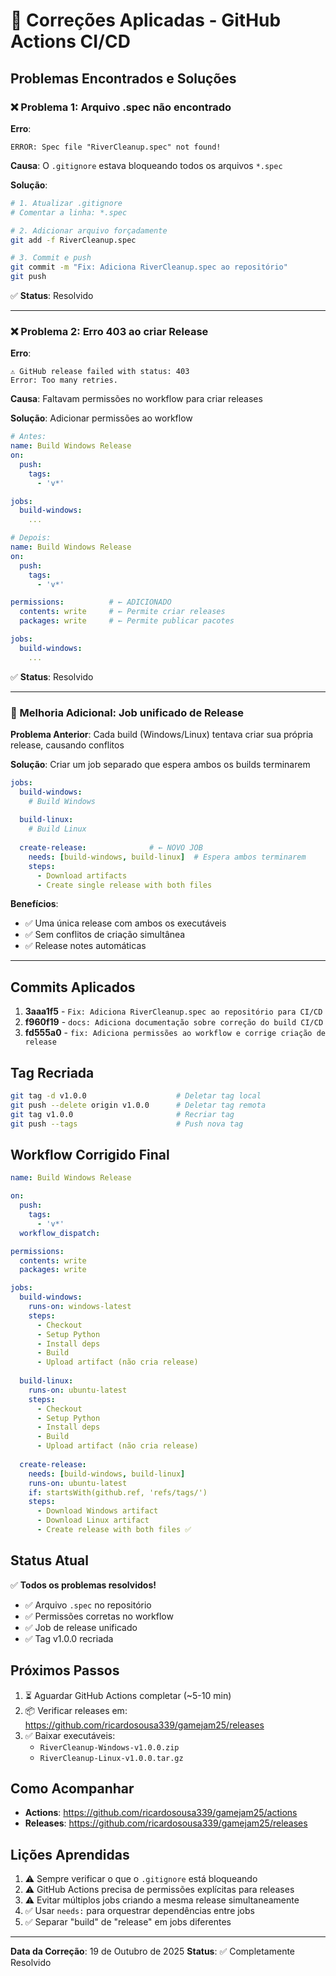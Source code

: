 # 🔧 Correções Aplicadas - GitHub Actions CI/CD

## Problemas Encontrados e Soluções

### ❌ Problema 1: Arquivo .spec não encontrado

**Erro**:
```
ERROR: Spec file "RiverCleanup.spec" not found!
```

**Causa**: O `.gitignore` estava bloqueando todos os arquivos `*.spec`

**Solução**:
```bash
# 1. Atualizar .gitignore
# Comentar a linha: *.spec

# 2. Adicionar arquivo forçadamente
git add -f RiverCleanup.spec

# 3. Commit e push
git commit -m "Fix: Adiciona RiverCleanup.spec ao repositório"
git push
```

✅ **Status**: Resolvido

---

### ❌ Problema 2: Erro 403 ao criar Release

**Erro**:
```
⚠️ GitHub release failed with status: 403
Error: Too many retries.
```

**Causa**: Faltavam permissões no workflow para criar releases

**Solução**: Adicionar permissões ao workflow

```yaml
# Antes:
name: Build Windows Release
on:
  push:
    tags:
      - 'v*'

jobs:
  build-windows:
    ...

# Depois:
name: Build Windows Release
on:
  push:
    tags:
      - 'v*'

permissions:          # ← ADICIONADO
  contents: write     # ← Permite criar releases
  packages: write     # ← Permite publicar pacotes

jobs:
  build-windows:
    ...
```

✅ **Status**: Resolvido

---

### 🔄 Melhoria Adicional: Job unificado de Release

**Problema Anterior**: Cada build (Windows/Linux) tentava criar sua própria release, causando conflitos

**Solução**: Criar um job separado que espera ambos os builds terminarem

```yaml
jobs:
  build-windows:
    # Build Windows
    
  build-linux:
    # Build Linux
    
  create-release:              # ← NOVO JOB
    needs: [build-windows, build-linux]  # Espera ambos terminarem
    steps:
      - Download artifacts
      - Create single release with both files
```

**Benefícios**:
- ✅ Uma única release com ambos os executáveis
- ✅ Sem conflitos de criação simultânea
- ✅ Release notes automáticas

---

## Commits Aplicados

1. **3aaa1f5** - `Fix: Adiciona RiverCleanup.spec ao repositório para CI/CD`
2. **f960f19** - `docs: Adiciona documentação sobre correção do build CI/CD`
3. **fd555a0** - `fix: Adiciona permissões ao workflow e corrige criação de release`

## Tag Recriada

```bash
git tag -d v1.0.0                    # Deletar tag local
git push --delete origin v1.0.0      # Deletar tag remota
git tag v1.0.0                       # Recriar tag
git push --tags                      # Push nova tag
```

## Workflow Corrigido Final

```yaml
name: Build Windows Release

on:
  push:
    tags:
      - 'v*'
  workflow_dispatch:

permissions:
  contents: write
  packages: write

jobs:
  build-windows:
    runs-on: windows-latest
    steps:
      - Checkout
      - Setup Python
      - Install deps
      - Build
      - Upload artifact (não cria release)
  
  build-linux:
    runs-on: ubuntu-latest
    steps:
      - Checkout
      - Setup Python
      - Install deps
      - Build
      - Upload artifact (não cria release)
  
  create-release:
    needs: [build-windows, build-linux]
    runs-on: ubuntu-latest
    if: startsWith(github.ref, 'refs/tags/')
    steps:
      - Download Windows artifact
      - Download Linux artifact
      - Create release with both files ✅
```

## Status Atual

✅ **Todos os problemas resolvidos!**

- ✅ Arquivo `.spec` no repositório
- ✅ Permissões corretas no workflow
- ✅ Job de release unificado
- ✅ Tag v1.0.0 recriada

## Próximos Passos

1. ⏳ Aguardar GitHub Actions completar (~5-10 min)
2. 📦 Verificar releases em: https://github.com/ricardosousa339/gamejam25/releases
3. ✅ Baixar executáveis:
   - `RiverCleanup-Windows-v1.0.0.zip`
   - `RiverCleanup-Linux-v1.0.0.tar.gz`

## Como Acompanhar

- **Actions**: https://github.com/ricardosousa339/gamejam25/actions
- **Releases**: https://github.com/ricardosousa339/gamejam25/releases

## Lições Aprendidas

1. ⚠️ Sempre verificar o que o `.gitignore` está bloqueando
2. ⚠️ GitHub Actions precisa de permissões explícitas para releases
3. ⚠️ Evitar múltiplos jobs criando a mesma release simultaneamente
4. ✅ Usar `needs:` para orquestrar dependências entre jobs
5. ✅ Separar "build" de "release" em jobs diferentes

---

**Data da Correção**: 19 de Outubro de 2025
**Status**: ✅ Completamente Resolvido
